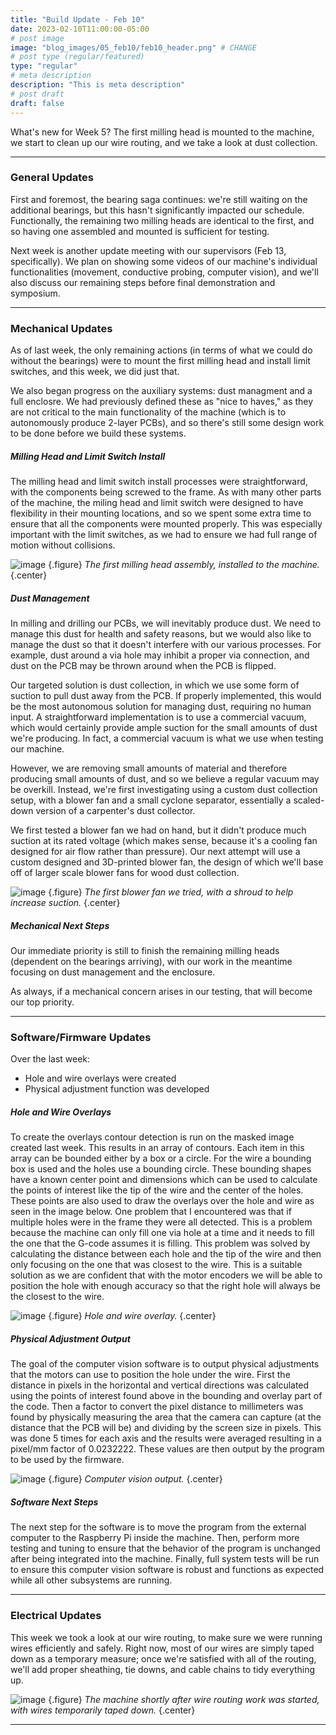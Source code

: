```yaml
---
title: "Build Update - Feb 10"
date: 2023-02-10T11:00:00-05:00
# post image
image: "blog_images/05_feb10/feb10_header.png" # CHANGE
# post type (regular/featured)
type: "regular"
# meta description
description: "This is meta description"
# post draft
draft: false
---
```


What's new for Week 5? The first milling head is mounted to the machine, we start to clean up our wire routing, and we take a look at dust collection.

<hr>

### General Updates

First and foremost, the bearing saga continues: we're still waiting on the additional bearings, but this hasn't significantly impacted our schedule. Functionally, the remaining two milling heads are identical to the first, and so having one assembled and mounted is sufficient for testing.

Next week is another update meeting with our supervisors (Feb 13, specifically). We plan on showing some videos of our machine's individual functionalities (movement, conductive probing, computer vision), and we'll also discuss our remaining steps before final demonstration and symposium.

<hr>

### Mechanical Updates

As of last week, the only remaining actions (in terms of what we could do without the bearings) were to mount the first milling head and install limit switches, and this week, we did just that.

We also began progress on the auxiliary systems: dust managment and a full enclosre. We had previously defined these as "nice to haves," as they are not critical to the main functionality of the machine (which is to autonomously produce 2-layer PCBs), and so there's still some design work to be done before we build these systems.

##### Milling Head and Limit Switch Install

The milling head and limit switch install processes were straightforward, with the components being screwed to the frame. As with many other parts of the machine, the miling head and limit switch were designed to have flexibility in their mounting locations, and so we spent some extra time to ensure that all the components were mounted properly. This was especially important with the limit switches, as we had to ensure we had full range of motion without collisions.

![image](../../blog_images/05_feb10/milling_head_1.jpg)
{.figure}
_The first milling head assembly, installed to the machine._
{.center}

##### Dust Management

In milling and drilling our PCBs, we will inevitably produce dust. We need to manage this dust for health and safety reasons, but we would also like to manage the dust so that it doesn't interfere with our various processes. For example, dust around a via hole may inhibit a proper via connection, and dust on the PCB may be thrown around when the PCB is flipped.

Our targeted solution is dust collection, in which we use some form of suction to pull dust away from the PCB. If properly implemented, this would be the most autonomous solution for managing dust, requiring no human input. A straightforward implementation is to use a commercial vacuum, which would certainly provide ample suction for the small amounts of dust we're producing. In fact, a commercial vacuum is what we use when testing our machine.

However, we are removing small amounts of material and therefore producing small amounts of dust, and so we believe a regular vacuum may be overkill. Instead, we're first investigating using a custom dust collection setup, with a blower fan and a small cyclone separator, essentially a scaled-down version of a carpenter's dust collector.

We first tested a blower fan we had on hand, but it didn't produce much suction at its rated voltage (which makes sense, because it's a cooling fan designed for air flow rather than pressure). Our next attempt will use a custom designed and 3D-printed blower fan, the design of which we'll base off of larger scale blower fans for wood dust collection.

![image](../../blog_images/05_feb10/blower_fan_test.jpg)
{.figure}
_The first blower fan we tried, with a shroud to help increase suction._
{.center}

##### Mechanical Next Steps

Our immediate priority is still to finish the remaining milling heads (dependent on the bearings arriving), with our work in the meantime focusing on dust management and the enclosure.

As always, if a mechanical concern arises in our testing, that will become our top priority.

<hr>

### Software/Firmware Updates

Over the last week:
* Hole and wire overlays were created
* Physical adjustment function was developed

##### Hole and Wire Overlays

To create the overlays contour detection is run on the masked image created last week. This results in an array of contours. Each item in this array can be bounded either by a box or a circle. For the wire a bounding box is used and the holes use a bounding circle. These bounding shapes have a known center point and dimensions which can be used to calculate the points of interest like the tip of the wire and the center of the holes. These points are also used to draw the overlays over the hole and wire as seen in the image below. One problem that I encountered was that if multiple holes were in the frame they were all detected. This is a problem because the machine can only fill one via hole at a time and it needs to fill the one that the G-code assumes it is filling. This problem was solved by calculating the distance between each hole and the tip of the wire and then only focusing on the one that was closest to the wire. This is a suitable solution as we are confident that with the motor encoders we will be able to position the hole with enough accuracy so that the right hole will always be the closest to the wire.

![image](../../blog_images/05_feb10/overlay_wire.png)
{.figure}
_Hole and wire overlay._
{.center}

##### Physical Adjustment Output

The goal of the computer vision software is to output physical adjustments that the motors can use to position the hole under the wire. First the distance in pixels in the horizontal and vertical directions was calculated using the points of interest found above in the bounding and overlay part of the code. Then a factor to convert the pixel distance to millimeters was found by physically measuring the area that the camera can capture (at the distance that the PCB will be) and dividing by the screen size in pixels. This was done 5 times for each axis and the results were averaged resulting in a pixel/mm factor of 0.0232222. These values are then output by the program to be used by the firmware.

![image](../../blog_images/05_feb10/output.png)
{.figure}
_Computer vision output._
{.center}

##### Software Next Steps

The next step for the software is to move the program from the external computer to the Raspberry Pi inside the machine. Then, perform more testing and tuning to ensure that the behavior of the program is unchanged after being integrated into the machine. Finally, full system tests will be run to ensure this computer vision software is robust and functions as expected while all other subsystems are running.

<hr>

### Electrical Updates

This week we took a look at our wire routing, to make sure we were running wires efficiently and safely. Right now, most of our wires are simply taped down as a temporary measure; once we're satisfied with all of the routing, we'll add proper sheathing, tie downs, and cable chains to tidy everything up.

![image](../../blog_images/05_feb10/wiring_temp.jpg)
{.figure}
_The machine shortly after wire routing work was started, with wires temporarily taped down._
{.center}

<hr>
